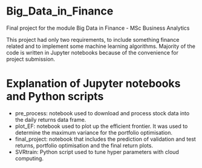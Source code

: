 # Big_Data_in_Finance
Final project for the module Big Data in Finance - MSc Business Analytics

This project had only two requirements, to include something finance related and to implement some machine learning algorithms. Majority of the code is written in Jupyter notebooks because of the convenience for project submission.

# Explanation of Jupyter notebooks and Python scripts

* pre_process: notebook used to download and process stock data into the daily returns data frame.
* plot_EF: notebook used to plot up the efficient frontier. It was used to determine the maximum variance for the portfolio optimisation.
* final_project: notebook that includes the prediction of validation and test returns, portfolio optimisation and the final return plots.
* SVRtrain: Python script used to tune hyper parameters with cloud computing.
